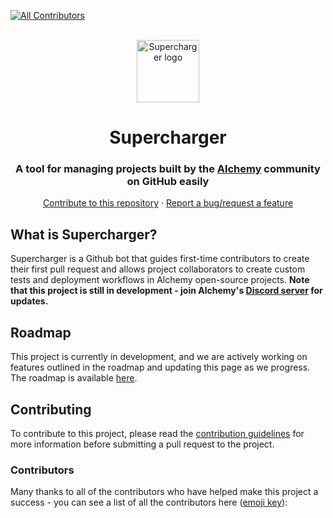 <!-- ALL-CONTRIBUTORS-BADGE:START - Do not remove or modify this section -->
[![All Contributors](https://img.shields.io/badge/all_contributors-1-orange.svg?style=flat-square)](#contributors-)
<!-- ALL-CONTRIBUTORS-BADGE:END -->

<br />

<div align="center">
    <a href="https://github.com/cytronicoder/supercharger">
        <img src="resources/images/logo.png" alt="Supercharger logo" width="100" height="100">
    </a>
    <h1>Supercharger</h1>
    <h3>A tool for managing projects built by the <a href="https://alchemy.com">Alchemy</a> community on GitHub easily</h3>
    <p>
        <a href="https://github.com/cytronicoder/supercharger/pulls">Contribute to this repository</a>
        ·
        <a href="https://github.com/cytronicoder/supercharger/issues">Report a bug/request a feature</a>
    </p>
</div>

## What is Supercharger?

Supercharger is a Github bot that guides first-time contributors to create their first pull request and allows project collaborators to create custom tests and deployment workflows in Alchemy open-source projects. **Note that this project is still in development - join Alchemy's [Discord server](https://discord.gg/RbZtCrzWKY) for updates.**

## Roadmap

This project is currently in development, and we are actively working on features outlined in the roadmap and updating this page as we progress. The roadmap is available [here](resources/markdown/roadmap.md).

## Contributing

To contribute to this project, please read the [contribution guidelines](CONTRIBUTING.md) for more information before submitting a pull request to the project.

### Contributors

Many thanks to all of the contributors who have helped make this project a success - you can see a list of all the contributors here ([emoji key](https://allcontributors.org/docs/en/emoji-key)):

